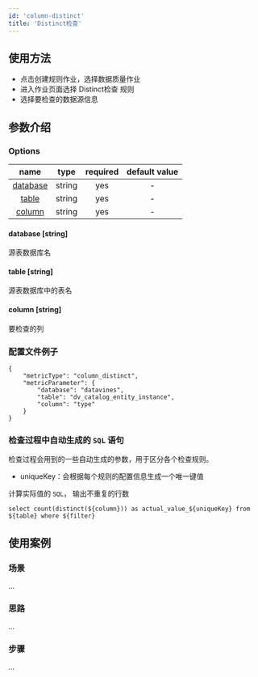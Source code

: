 ```yaml
---
id: 'column-distinct'
title: 'Distinct检查'
---
```

## 使用方法
- 点击创建规则作业，选择数据质量作业
- 进入作业页面选择 Distinct检查 规则
- 选择要检查的数据源信息

## 参数介绍
### Options

|             name             |  type  |  required  | default value |
|:----------------------------:|:------:|:----------:|:-------------:|
| [database](#database-string) | string |    yes     |       -       |
|    [table](#table-string)    | string |    yes     |       -       |
|   [column](#column-string)   | string |    yes     |       -       |

#### database [string]
源表数据库名
#### table [string]
源表数据库中的表名
#### column [string]
要检查的列

### 配置文件例子
```
{
    "metricType": "column_distinct",
    "metricParameter": {
        "database": "datavines",
        "table": "dv_catalog_entity_instance",
        "column": "type"
    }
}
```

### 检查过程中自动生成的 `SQL` 语句

检查过程会用到的一些自动生成的参数，用于区分各个检查规则。
- uniqueKey：会根据每个规则的配置信息生成一个唯一键值

计算实际值的 `SQL`， 输出不重复的行数
```
select count(distinct(${column})) as actual_value_${uniqueKey} from ${table} where ${filter}
```

## 使用案例

### 场景
...

### 思路
...

### 步骤
...